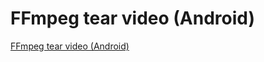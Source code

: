 # FFmpeg tear video (Android)
[FFmpeg tear video (Android)](https://aiwithcloud.com/2022/09/19/ffmpeg_tear_video_android/)